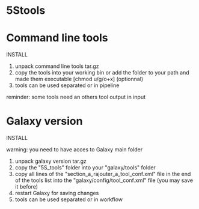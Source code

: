 # 5Stools #################################################################################################################


# Command line tools ######################################################################################################

INSTALL

1. unpack command line tools tar.gz
2. copy the tools into your working bin or add the folder to your path and made them executable [chmod u/g/o+x] (optionnal)
3. tools can be used separated or in pipeline

reminder: some tools need an others tool output in input

# Galaxy version ##########################################################################################################

INSTALL

warning: you need to have acces to Galaxy main folder

1. unpack galaxy version tar.gz
2. copy the "5S_tools" folder into your "galaxy/tools" folder
3. copy all lines of the "section_a_rajouter_a_tool_conf.xml" file in the end of the tools list into the "galaxy/config/tool_conf.xml" file (you may save it before)
4. restart Galaxy for saving changes
5. tools can be used separated or in workflow
